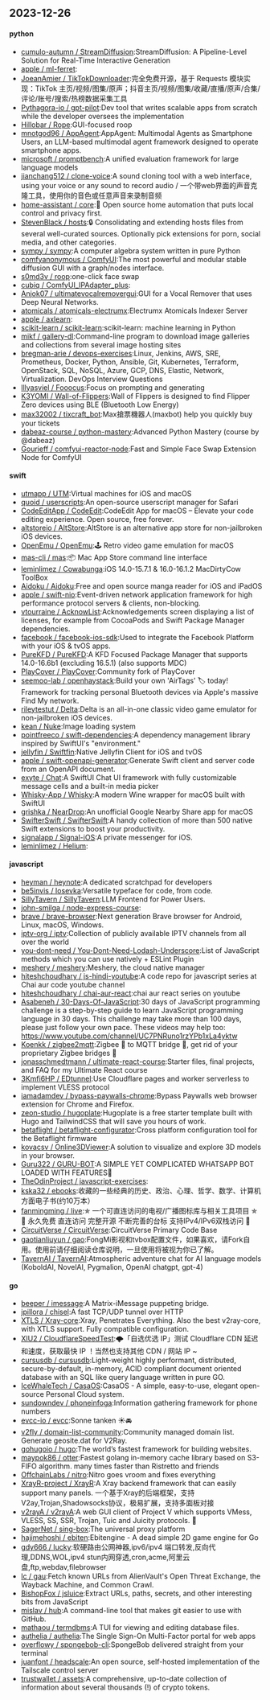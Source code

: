 ## 2023-12-26

#### python
* [cumulo-autumn / StreamDiffusion](https://github.com/cumulo-autumn/StreamDiffusion):StreamDiffusion: A Pipeline-Level Solution for Real-Time Interactive Generation
* [apple / ml-ferret](https://github.com/apple/ml-ferret):
* [JoeanAmier / TikTokDownloader](https://github.com/JoeanAmier/TikTokDownloader):完全免费开源，基于 Requests 模块实现：TikTok 主页/视频/图集/原声；抖音主页/视频/图集/收藏/直播/原声/合集/评论/账号/搜索/热榜数据采集工具
* [Pythagora-io / gpt-pilot](https://github.com/Pythagora-io/gpt-pilot):Dev tool that writes scalable apps from scratch while the developer oversees the implementation
* [Hillobar / Rope](https://github.com/Hillobar/Rope):GUI-focused roop
* [mnotgod96 / AppAgent](https://github.com/mnotgod96/AppAgent):AppAgent: Multimodal Agents as Smartphone Users, an LLM-based multimodal agent framework designed to operate smartphone apps.
* [microsoft / promptbench](https://github.com/microsoft/promptbench):A unified evaluation framework for large language models
* [jianchang512 / clone-voice](https://github.com/jianchang512/clone-voice):A sound cloning tool with a web interface, using your voice or any sound to record audio / 一个带web界面的声音克隆工具，使用你的音色或任意声音来录制音频
* [home-assistant / core](https://github.com/home-assistant/core):🏡 Open source home automation that puts local control and privacy first.
* [StevenBlack / hosts](https://github.com/StevenBlack/hosts):🔒 Consolidating and extending hosts files from several well-curated sources. Optionally pick extensions for porn, social media, and other categories.
* [sympy / sympy](https://github.com/sympy/sympy):A computer algebra system written in pure Python
* [comfyanonymous / ComfyUI](https://github.com/comfyanonymous/ComfyUI):The most powerful and modular stable diffusion GUI with a graph/nodes interface.
* [s0md3v / roop](https://github.com/s0md3v/roop):one-click face swap
* [cubiq / ComfyUI_IPAdapter_plus](https://github.com/cubiq/ComfyUI_IPAdapter_plus):
* [Anjok07 / ultimatevocalremovergui](https://github.com/Anjok07/ultimatevocalremovergui):GUI for a Vocal Remover that uses Deep Neural Networks.
* [atomicals / atomicals-electrumx](https://github.com/atomicals/atomicals-electrumx):Electrumx Atomicals Indexer Server
* [apple / axlearn](https://github.com/apple/axlearn):
* [scikit-learn / scikit-learn](https://github.com/scikit-learn/scikit-learn):scikit-learn: machine learning in Python
* [mikf / gallery-dl](https://github.com/mikf/gallery-dl):Command-line program to download image galleries and collections from several image hosting sites
* [bregman-arie / devops-exercises](https://github.com/bregman-arie/devops-exercises):Linux, Jenkins, AWS, SRE, Prometheus, Docker, Python, Ansible, Git, Kubernetes, Terraform, OpenStack, SQL, NoSQL, Azure, GCP, DNS, Elastic, Network, Virtualization. DevOps Interview Questions
* [lllyasviel / Fooocus](https://github.com/lllyasviel/Fooocus):Focus on prompting and generating
* [K3YOMI / Wall-of-Flippers](https://github.com/K3YOMI/Wall-of-Flippers):Wall of Flippers is designed to find Flipper Zero devices using BLE (Bluetooth Low Energy)
* [max32002 / tixcraft_bot](https://github.com/max32002/tixcraft_bot):Max搶票機器人(maxbot) help you quickly buy your tickets
* [dabeaz-course / python-mastery](https://github.com/dabeaz-course/python-mastery):Advanced Python Mastery (course by @dabeaz)
* [Gourieff / comfyui-reactor-node](https://github.com/Gourieff/comfyui-reactor-node):Fast and Simple Face Swap Extension Node for ComfyUI

#### swift
* [utmapp / UTM](https://github.com/utmapp/UTM):Virtual machines for iOS and macOS
* [quoid / userscripts](https://github.com/quoid/userscripts):An open-source userscript manager for Safari
* [CodeEditApp / CodeEdit](https://github.com/CodeEditApp/CodeEdit):CodeEdit App for macOS – Elevate your code editing experience. Open source, free forever.
* [altstoreio / AltStore](https://github.com/altstoreio/AltStore):AltStore is an alternative app store for non-jailbroken iOS devices.
* [OpenEmu / OpenEmu](https://github.com/OpenEmu/OpenEmu):🕹 Retro video game emulation for macOS
* [mas-cli / mas](https://github.com/mas-cli/mas):📦 Mac App Store command line interface
* [leminlimez / Cowabunga](https://github.com/leminlimez/Cowabunga):iOS 14.0-15.7.1 & 16.0-16.1.2 MacDirtyCow ToolBox
* [Aidoku / Aidoku](https://github.com/Aidoku/Aidoku):Free and open source manga reader for iOS and iPadOS
* [apple / swift-nio](https://github.com/apple/swift-nio):Event-driven network application framework for high performance protocol servers & clients, non-blocking.
* [vtourraine / AcknowList](https://github.com/vtourraine/AcknowList):Acknowledgements screen displaying a list of licenses, for example from CocoaPods and Swift Package Manager dependencies.
* [facebook / facebook-ios-sdk](https://github.com/facebook/facebook-ios-sdk):Used to integrate the Facebook Platform with your iOS & tvOS apps.
* [PureKFD / PureKFD](https://github.com/PureKFD/PureKFD):A KFD Focused Package Manager that supports 14.0-16.6b1 (excluding 16.5.1) (also supports MDC)
* [PlayCover / PlayCover](https://github.com/PlayCover/PlayCover):Community fork of PlayCover
* [seemoo-lab / openhaystack](https://github.com/seemoo-lab/openhaystack):Build your own 'AirTags' 🏷 today! Framework for tracking personal Bluetooth devices via Apple's massive Find My network.
* [rileytestut / Delta](https://github.com/rileytestut/Delta):Delta is an all-in-one classic video game emulator for non-jailbroken iOS devices.
* [kean / Nuke](https://github.com/kean/Nuke):Image loading system
* [pointfreeco / swift-dependencies](https://github.com/pointfreeco/swift-dependencies):A dependency management library inspired by SwiftUI's "environment."
* [jellyfin / Swiftfin](https://github.com/jellyfin/Swiftfin):Native Jellyfin Client for iOS and tvOS
* [apple / swift-openapi-generator](https://github.com/apple/swift-openapi-generator):Generate Swift client and server code from an OpenAPI document.
* [exyte / Chat](https://github.com/exyte/Chat):A SwiftUI Chat UI framework with fully customizable message cells and a built-in media picker
* [Whisky-App / Whisky](https://github.com/Whisky-App/Whisky):A modern Wine wrapper for macOS built with SwiftUI
* [grishka / NearDrop](https://github.com/grishka/NearDrop):An unofficial Google Nearby Share app for macOS
* [SwifterSwift / SwifterSwift](https://github.com/SwifterSwift/SwifterSwift):A handy collection of more than 500 native Swift extensions to boost your productivity.
* [signalapp / Signal-iOS](https://github.com/signalapp/Signal-iOS):A private messenger for iOS.
* [leminlimez / Helium](https://github.com/leminlimez/Helium):

#### javascript
* [heyman / heynote](https://github.com/heyman/heynote):A dedicated scratchpad for developers
* [be5invis / Iosevka](https://github.com/be5invis/Iosevka):Versatile typeface for code, from code.
* [SillyTavern / SillyTavern](https://github.com/SillyTavern/SillyTavern):LLM Frontend for Power Users.
* [john-smilga / node-express-course](https://github.com/john-smilga/node-express-course):
* [brave / brave-browser](https://github.com/brave/brave-browser):Next generation Brave browser for Android, Linux, macOS, Windows.
* [iptv-org / iptv](https://github.com/iptv-org/iptv):Collection of publicly available IPTV channels from all over the world
* [you-dont-need / You-Dont-Need-Lodash-Underscore](https://github.com/you-dont-need/You-Dont-Need-Lodash-Underscore):List of JavaScript methods which you can use natively + ESLint Plugin
* [meshery / meshery](https://github.com/meshery/meshery):Meshery, the cloud native manager
* [hiteshchoudhary / js-hindi-youtube](https://github.com/hiteshchoudhary/js-hindi-youtube):A code repo for javascript series at Chai aur code youtube channel
* [hiteshchoudhary / chai-aur-react](https://github.com/hiteshchoudhary/chai-aur-react):chai aur react series on youtube
* [Asabeneh / 30-Days-Of-JavaScript](https://github.com/Asabeneh/30-Days-Of-JavaScript):30 days of JavaScript programming challenge is a step-by-step guide to learn JavaScript programming language in 30 days. This challenge may take more than 100 days, please just follow your own pace. These videos may help too: https://www.youtube.com/channel/UC7PNRuno1rzYPb1xLa4yktw
* [Koenkk / zigbee2mqtt](https://github.com/Koenkk/zigbee2mqtt):Zigbee 🐝 to MQTT bridge 🌉, get rid of your proprietary Zigbee bridges 🔨
* [jonasschmedtmann / ultimate-react-course](https://github.com/jonasschmedtmann/ultimate-react-course):Starter files, final projects, and FAQ for my Ultimate React course
* [3Kmfi6HP / EDtunnel](https://github.com/3Kmfi6HP/EDtunnel):Use Cloudflare pages and worker serverless to implement VLESS protocol
* [iamadamdev / bypass-paywalls-chrome](https://github.com/iamadamdev/bypass-paywalls-chrome):Bypass Paywalls web browser extension for Chrome and Firefox.
* [zeon-studio / hugoplate](https://github.com/zeon-studio/hugoplate):Hugoplate is a free starter template built with Hugo and TailwindCSS that will save you hours of work.
* [betaflight / betaflight-configurator](https://github.com/betaflight/betaflight-configurator):Cross platform configuration tool for the Betaflight firmware
* [kovacsv / Online3DViewer](https://github.com/kovacsv/Online3DViewer):A solution to visualize and explore 3D models in your browser.
* [Guru322 / GURU-BOT](https://github.com/Guru322/GURU-BOT):A SIMPLE YET COMPLICATED WHATSAPP BOT LOADED WITH FEATURES🚩
* [TheOdinProject / javascript-exercises](https://github.com/TheOdinProject/javascript-exercises):
* [kska32 / ebooks](https://github.com/kska32/ebooks):收藏的一些经典的历史、政治、心理、哲学、数学、计算机方面电子书(约10万本）
* [fanmingming / live](https://github.com/fanmingming/live):✯ 一个可直连访问的电视/广播图标库与相关工具项目 ✯ 🔕 永久免费 直连访问 完整开源 不断完善的台标 支持IPv4/IPv6双栈访问 🔕
* [CircuitVerse / CircuitVerse](https://github.com/CircuitVerse/CircuitVerse):CircuitVerse Primary Code Base
* [gaotianliuyun / gao](https://github.com/gaotianliuyun/gao):FongMi影视和tvbox配置文件，如果喜欢，请Fork自用。使用前请仔细阅读仓库说明，一旦使用将被视为你已了解。
* [TavernAI / TavernAI](https://github.com/TavernAI/TavernAI):Atmospheric adventure chat for AI language models (KoboldAI, NovelAI, Pygmalion, OpenAI chatgpt, gpt-4)

#### go
* [beeper / imessage](https://github.com/beeper/imessage):A Matrix-iMessage puppeting bridge.
* [jpillora / chisel](https://github.com/jpillora/chisel):A fast TCP/UDP tunnel over HTTP
* [XTLS / Xray-core](https://github.com/XTLS/Xray-core):Xray, Penetrates Everything. Also the best v2ray-core, with XTLS support. Fully compatible configuration.
* [XIU2 / CloudflareSpeedTest](https://github.com/XIU2/CloudflareSpeedTest):🌩「自选优选 IP」测试 Cloudflare CDN 延迟和速度，获取最快 IP ！当然也支持其他 CDN / 网站 IP ~
* [cursusdb / cursusdb](https://github.com/cursusdb/cursusdb):Light-weight highly performant, distributed, secure-by-default, in-memory, ACID compliant document oriented database with an SQL like query language written in pure GO.
* [IceWhaleTech / CasaOS](https://github.com/IceWhaleTech/CasaOS):CasaOS - A simple, easy-to-use, elegant open-source Personal Cloud system.
* [sundowndev / phoneinfoga](https://github.com/sundowndev/phoneinfoga):Information gathering framework for phone numbers
* [evcc-io / evcc](https://github.com/evcc-io/evcc):Sonne tanken ☀️🚘
* [v2fly / domain-list-community](https://github.com/v2fly/domain-list-community):Community managed domain list. Generate geosite.dat for V2Ray.
* [gohugoio / hugo](https://github.com/gohugoio/hugo):The world’s fastest framework for building websites.
* [maypok86 / otter](https://github.com/maypok86/otter):Fastest golang in-memory cache library based on S3-FIFO algorithm. many times faster than Ristretto and friends
* [OffchainLabs / nitro](https://github.com/OffchainLabs/nitro):Nitro goes vroom and fixes everything
* [XrayR-project / XrayR](https://github.com/XrayR-project/XrayR):A Xray backend framework that can easily support many panels. 一个基于Xray的后端框架，支持V2ay,Trojan,Shadowsocks协议，极易扩展，支持多面板对接
* [v2rayA / v2rayA](https://github.com/v2rayA/v2rayA):A web GUI client of Project V which supports VMess, VLESS, SS, SSR, Trojan, Tuic and Juicity protocols. 🚀
* [SagerNet / sing-box](https://github.com/SagerNet/sing-box):The universal proxy platform
* [hajimehoshi / ebiten](https://github.com/hajimehoshi/ebiten):Ebitengine - A dead simple 2D game engine for Go
* [gdy666 / lucky](https://github.com/gdy666/lucky):软硬路由公网神器,ipv6/ipv4 端口转发,反向代理,DDNS,WOL,ipv4 stun内网穿透,cron,acme,阿里云盘,ftp,webdav,filebrowser
* [lc / gau](https://github.com/lc/gau):Fetch known URLs from AlienVault's Open Threat Exchange, the Wayback Machine, and Common Crawl.
* [BishopFox / jsluice](https://github.com/BishopFox/jsluice):Extract URLs, paths, secrets, and other interesting bits from JavaScript
* [mislav / hub](https://github.com/mislav/hub):A command-line tool that makes git easier to use with GitHub.
* [mathaou / termdbms](https://github.com/mathaou/termdbms):A TUI for viewing and editing database files.
* [authelia / authelia](https://github.com/authelia/authelia):The Single Sign-On Multi-Factor portal for web apps
* [overflowy / spongebob-cli](https://github.com/overflowy/spongebob-cli):SpongeBob delivered straight from your terminal
* [juanfont / headscale](https://github.com/juanfont/headscale):An open source, self-hosted implementation of the Tailscale control server
* [trustwallet / assets](https://github.com/trustwallet/assets):A comprehensive, up-to-date collection of information about several thousands (!) of crypto tokens.
